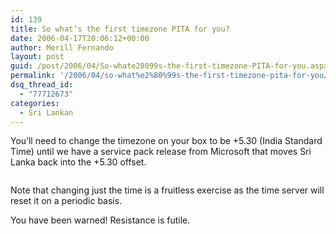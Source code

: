 ```yaml
---
id: 139
title: So what’s the first timezone PITA for you?
date: 2006-04-17T20:06:12+00:00
author: Merill Fernando
layout: post
guid: /post/2006/04/So-whate28099s-the-first-timezone-PITA-for-you.aspx
permalink: '/2006/04/so-what%e2%80%99s-the-first-timezone-pita-for-you/'
dsq_thread_id:
  - "77712673"
categories:
  - Sri Lankan
---
```

<p>You&rsquo;ll need to change the timezone on your&nbsp;box to be +5.30 (India Standard Time) until we have a service pack release from Microsoft that&nbsp;moves Sri Lanka back into the +5.30 offset.</p>
<p><img alt="" src="http://static.flickr.com/50/129851771_7fe657d1f8_m.jpg" border="0" /></p>
<p>Note that changing just the time is a fruitless exercise as the time server will reset it on a periodic basis.</p>
<p>You have been warned! Resistance is futile.</p>